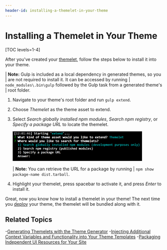 ```yaml
---
header-id: installing-a-themelet-in-your-theme
---
```


# Installing a Themelet in Your Theme

[TOC levels=1-4]

After you've created your 
[themelet](/docs/7-2/reference/-/knowledge_base/r/creating-themelets-with-the-themes-generator), 
follow the steps below to install it into your theme.

| **Note:** Gulp is included as a local dependency in generated themes, so you 
| are not required to install it. It can be accessed by running 
| `node_modules\.bin\gulp` followed by the Gulp task from a generated theme's 
| root folder.

1.  Navigate to your theme's root folder and run `gulp extend`.

2.  Choose *Themelet* as the theme asset to extend.

3.  Select *Search globally installed npm modules*, *Search npm registry*, or 
    *Specify a package URL* to locate the themelet.

    ![Figure 1: You can extend your theme using globally installed npm modules or published npm modules.](../../../../images/install-themelet.png)

    | **Note:** You can retrieve the URL for a package by running 
    | `npm show package-name dist.tarball`. 

4.  Highlight your themelet, press spacebar to activate it, and press *Enter* to
    install it. 
   
Great, now you know how to install a themelet in your theme! The next time you 
[deploy](/docs/7-2/frameworks/-/knowledge_base/f/deploying-and-applying-themes) 
your theme, the themelet will be bundled along with it. 

## Related Topics

-[Generating Themelets with the Theme Generator](/docs/7-2/reference/-/knowledge_base/r/creating-themelets-with-the-themes-generator)
-[Injecting Additional Context Variables and Functionality into Your Theme Templates](/docs/7-2/frameworks/-/knowledge_base/f/injecting-additional-context-variables-and-functionality-into-your-theme-templates)
-[Packaging Independent UI Resources for Your Site](/docs/7-2/frameworks/-/knowledge_base/f/packaging-independent-ui-resources-for-your-site)
